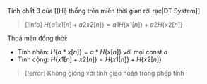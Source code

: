 Tính chất 3 của [[Hệ thống trên miền thời gian rời rạc|DT System]]

>[!info]
>$H\{a1x1[n] + a2x2[n]\} = a1H\{x1[n]\} + a2H\{x2[n]\}$

Thoả mãn đồng thời:
- Tính nhân: $H\{a * x[n]\} = a * H\{x[n]\}$ với mọi const $a$
- Tính cộng: $H\{x1[n] + x2[n]\} = H\{x1[n]\} + H\{x2[n]\}$

>[!error] Không giống với tính giao hoán trong phép tính

